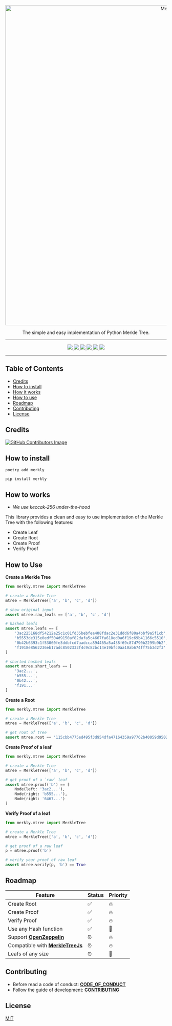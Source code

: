 <p align="center">
  <a href="https://pypi.org/project/merkly/">
    <img alt="Merkly" src="https://raw.githubusercontent.com/olivmath/merkly/main/assets/merkly-banner.png" width="1000">
  </a>
</p>

<p align="center">The simple and easy implementation of Python Merkle Tree.</p>

---

<p align="center">
    <a href="https://pypi.org/project/merkly/">
        <img src="https://img.shields.io/pypi/v/merkly">
    </a>
    <a href="https://github.com/olivmath/merkly/actions/workflows/ci.yml">
        <img src="https://github.com/olivmath/merkly/actions/workflows/ci.yml/badge.svg?branch=main">
    </a>
    <a href="https://pypi.org/project/merkly/">
        <img src="https://img.shields.io/pypi/pyversions/merkly">
    </a>
    <a href="https://pypi.org/project/merkly/">
        <img src="https://img.shields.io/pypi/dm/merkly">
    </a>
    <a href="https://github.com/olivmath/merkly/graphs/code-frequency">
    <img src="https://img.shields.io/github/commit-activity/m/olivmath/merkly">
    </a>
    <a href="https://github.com/olivmath/merkly/blob/main/LICENSE">
        <img src="https://img.shields.io/pypi/l/merkly">
    </a>
</p>

---

## Table of Contents

- [Credits](#credits)
- [How to install](#how-to-install)
- [How it works](#how-it-works)
- [How to use](#how-to-use)
- [Roadmap](#roadmap)
- [Contributing](#contributing)
- [License](#license)

## Credits

[![GitHub Contributors Image](https://contrib.rocks/image?repo=olivmath/merkly)](https://github.com/olivmath/merkly/graphs/contributors)

## How to install

```
poetry add merkly
```

```
pip install merkly
```

## How to works

- _We use keccak-256 under-the-hood_

This library provides a clean and easy to use implementation of the Merkle Tree with the following features:

- Create Leaf
- Create Root
- Create Proof
- Verify Proof

## How to Use

**Create a Merkle Tree**

```python
from merkly.mtree import MerkleTree

# create a Merkle Tree
mtree = MerkleTree(['a', 'b', 'c', 'd'])

# show original input
assert mtree.raw_leafs == ['a', 'b', 'c', 'd']

# hashed leafs
assert mtree.leafs == [
    '3ac225168df54212a25c1c01fd35bebfea408fdac2e31ddd6f80a4bbf9a5f1cb',
    'b5553de315e0edf504d9150af82dafa5c4667fa618ed0a6f19c69b41166c5510',
    '0b42b6393c1f53060fe3ddbfcd7aadcca894465a5a438f69c87d790b2299b9b2',
    'f1918e8562236eb17adc8502332f4c9c82bc14e19bfc0aa10ab674ff75b3d2f3'
]

# shorted hashed leafs
assert mtree.short_leafs == [
    '3ac2...',
    'b555...',
    '0b42...',
    'f191...'
]
```

**Create a Root**

```python
from merkly.mtree import MerkleTree

# create a Merkle Tree
mtree = MerkleTree(['a', 'b', 'c', 'd'])

# get root of tree
assert mtree.root == '115cbb4775ed495f3d954dfa47164359a97762b40059d9502895def16eed609c'
```

**Create Proof of a leaf**

```python
from merkly.mtree import MerkleTree

# create a Merkle Tree
mtree = MerkleTree(['a', 'b', 'c', 'd'])

# get proof of a `raw` leaf
assert mtree.proof('b') == [
    Node(left: '3ac2...'),
    Node(right: 'b555...'),
    Node(right: '6467...')
]
```

**Verify Proof of a leaf**

```python
from merkly.mtree import MerkleTree

# create a Merkle Tree
mtree = MerkleTree(['a', 'b', 'c', 'd'])

# get proof of a raw leaf
p = mtree.proof('b')

# verify your proof of raw leaf
assert mtree.verify(p, 'b') == True
```

## Roadmap

| Feature                                                                                                   | Status | Priority |
| --------------------------------------------------------------------------------------------------------- | ------ | -------- |
| Create Root                                                                                               | ✅     | 🔥       |
| Create Proof                                                                                              | ✅     | 🔥       |
| Verify Proof                                                                                              | ✅     | 🔥       |
| Use any Hash function                                                                                     | ✅     | 🧐       |
| Support **[OpenZeppelin](https://docs.openzeppelin.com/contracts/4.x/utilities#verifying_merkle_proofs)** | ⏰     | 🔥       |
| Compatible with **[MerkleTreeJs](https://github.com/miguelmota/merkletreejs)**                            | ⏰     | 🔥       |
| Leafs of any size                                                                                         | ⏰     | 🧐       |

## Contributing

- Before read a code of conduct: **[CODE_OF_CONDUCT](CODE_OF_CONDUCT.md)**
- Follow the guide of development: **[CONTRIBUTING](CONTRIBUTING.md)**

## License

[MIT](LICENSE)

<!-- https://math.mit.edu/research/highschool/primes/materials/2018/Kuszmaul.pdf -->
